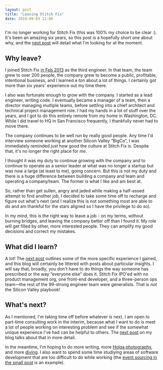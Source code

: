 ```yaml
---
layout: post
title: "Leaving Stitch Fix"
date: 2019-09-03 12:00
---
```

I'm no longer working for Stitch Fix (this was 100% my choice to be clear :).
It's been an amazing six years, so this post is a hopefully short one about why, and the [next post][next-post] will detail what I'm looking for at the moment.

<!-- more -->

## Why leave?

I joined Stitch Fix [in Feb 2013](https://naildrivin5.com/blog/2013/02/19/stitch-fix-slash.html) as the third engineer.  In that team, the team grew to over 200 people, the company grew to become a public, profitable, intentional business, and I learned a *ton* about a lot of things. I certainly got more than six years' experience out my time there.

I also was fortunate enough to grow with the company. I started as a lead engineer, writing code. I eventually
became a manager of a team, then a director managing multiple teams, before settling into a chief architect and
technical project management role.  I had my hands in a lot of stuff over the years, and I got to do this entirely remote from my home in Washington, DC.  While I did travel to HQ in San Francisco frequently, I thankfully never had to move there.

The company continues to be well run by really good people. Any time I'd interview someone working at another Silicon
Valley “BigCo”, I was immediately reminded just how good the culture at Stitch Fix is.  Despite that, 
it's no longer the right place for *me*.

I thought it was my duty to continue growing with the company and to continue to operate as a senior leader at
what was no longer a startup but was now a large (at least to me), going concern.  But this is not my duty and
there is a huge difference between building a company and team and operating a company/team.  The former is what I
like and am best at.

So, rather than get sullen, angry and jaded while making a half-assed attempt to find another job, I decided to
take some time off to recharge and figure out what's next (and I realize this is not something most are able to do
and am thankful for the stars aligned so I have the privilege to do so).

In my mind, this is the right way to leave a job - on my terms, without burning bridges, and leaving the company
better off than I found it.  My role will get filled by other, more interested people. They can amplify my good
decisions and correct my mistakes.

## What did I learn?

A lot!  The [next post][next-post] outlines some of the more specific experience I gained, and this blog will
certainly be littered with posts about particular insights.  I will say that, broadly, you don't have to do things
the way someone has prescribed or the way “everyone else” does it.  Stitch Fix IPO'ed with no product management
org, one front-end developer, and a three-person ops team—the rest of the 99-strong engineer team were generalists.  That is *not* the Silicon Valley playbook!

## What's next?

As I mentioned, I'm taking time off before whatever is next.  I am open to part-time consulting work in the
interim, because what I want to do is meet a lot of people working on interesting problem and see if the somewhat
unique experience I've had can be helpful to others.  The [next post][next-post] on my blog talks about that in more detail.

In the meantime, I'm hoping to do more writing, more [Holga photography](https://holgastreet.com), and more [diving](https://www.instagram.com/p/ByrEVbPpNHM/).  I also want to spend some time studiying areas of software development that are too difficult to do while working (the [event sourcing in the small post][event-source-post] is an example).

[event-source-post]: /blog/2019/08/14/event-sourcing-in-the-small.html
[next-post]: /blog/2019/09/03/how-can-i-help.html

